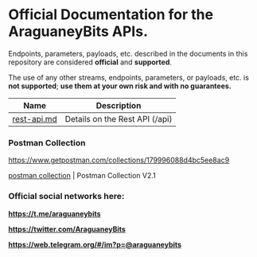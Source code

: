 # Official Documentation for the AraguaneyBits APIs.

Endpoints, parameters, payloads, etc. described in the documents in this repository are considered **official** and **supported**.

The use of any other streams, endpoints, parameters, or payloads, etc. is **not supported**; **use them at your own risk and with no guarantees.**

Name | Description
------------ | ------------ 
[rest-api.md](./rest-api.md) | Details on the Rest API (/api)

### Postman Collection

https://www.getpostman.com/collections/179996088d4bc5ee8ac9

[postman collection](./public-api-araguaneybits.postman_collection.json) | Postman Collection V2.1


### Official social networks here:

**https://t.me/araguaneybits**

**https://twitter.com/AraguaneyBits**

**https://web.telegram.org/#/im?p=@araguaneybits**

